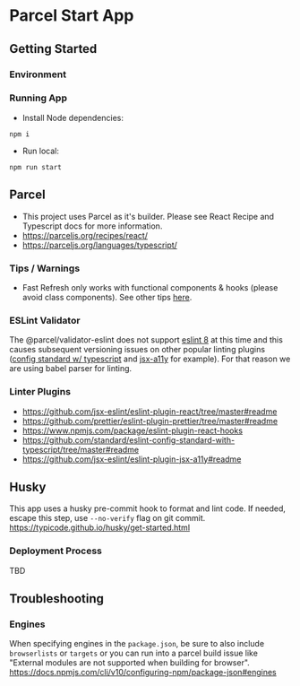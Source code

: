 # Parcel Start App

## Getting Started

### Environment

### Running App

- Install Node dependencies:<br>

```
npm i
```

- Run local:<br>

```
npm run start
```

## Parcel

- This project uses Parcel as it's builder. Please see React Recipe and Typescript docs for more information.
- https://parceljs.org/recipes/react/
- https://parceljs.org/languages/typescript/

### Tips / Warnings

- Fast Refresh only works with functional components & hooks (please avoid class components). See other tips <a href="https://parceljs.org/recipes/react/#tips">here</a>.

### ESLint Validator

The @parcel/validator-eslint does not support <a href="https://github.com/parcel-bundler/parcel/issues/8063">eslint 8</a> at this time and this causes subsequent versioning issues on other popular linting plugins (<a href="https://github.com/standard/eslint-config-standard-with-typescript/tree/master#readme">config standard w/ typescript</a> and <a href="https://github.com/jsx-eslint/eslint-plugin-jsx-a11y#readme">jsx-a11y</a> for example). For that reason we are using babel parser for linting.

### Linter Plugins

- https://github.com/jsx-eslint/eslint-plugin-react/tree/master#readme
- https://github.com/prettier/eslint-plugin-prettier/tree/master#readme
- https://www.npmjs.com/package/eslint-plugin-react-hooks
- https://github.com/standard/eslint-config-standard-with-typescript/tree/master#readme
- https://github.com/jsx-eslint/eslint-plugin-jsx-a11y#readme

## Husky

This app uses a husky pre-commit hook to format and lint code. If needed, escape this step, use `--no-verify` flag on git commit.
<a href="https://typicode.github.io/husky/get-started.html">https://typicode.github.io/husky/get-started.html</a>

### Deployment Process

TBD

## Troubleshooting

### Engines

When specifying engines in the `package.json`, be sure to also include `browserlists` or `targets` or you can run into a parcel build issue like "External modules are not supported when building for browser".
<a href="https://docs.npmjs.com/cli/v10/configuring-npm/package-json#engines">https://docs.npmjs.com/cli/v10/configuring-npm/package-json#engines</a>
